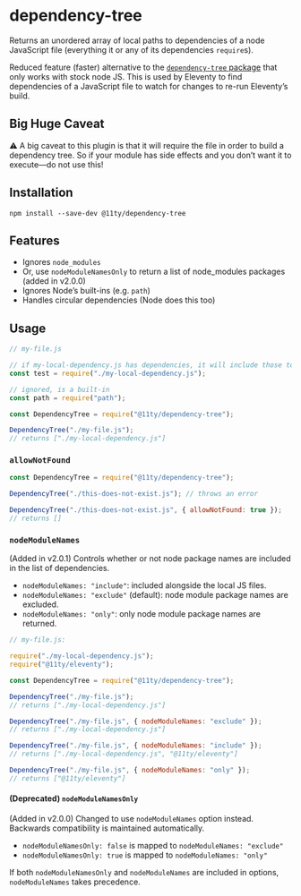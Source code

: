 # dependency-tree

Returns an unordered array of local paths to dependencies of a node JavaScript file (everything it or any of its dependencies `require`s).

Reduced feature (faster) alternative to the [`dependency-tree` package](https://www.npmjs.com/package/dependency-tree) that only works with stock node JS. This is used by Eleventy to find dependencies of a JavaScript file to watch for changes to re-run Eleventy’s build.

## Big Huge Caveat

⚠ A big caveat to this plugin is that it will require the file in order to build a dependency tree. So if your module has side effects and you don’t want it to execute—do not use this!

## Installation

```
npm install --save-dev @11ty/dependency-tree
```

## Features

* Ignores `node_modules`
* Or, use `nodeModuleNamesOnly` to return a list of node_modules packages (added in v2.0.0)
* Ignores Node’s built-ins (e.g. `path`)
* Handles circular dependencies (Node does this too)

## Usage

```js
// my-file.js

// if my-local-dependency.js has dependencies, it will include those too
const test = require("./my-local-dependency.js");

// ignored, is a built-in
const path = require("path");
```

```js
const DependencyTree = require("@11ty/dependency-tree");

DependencyTree("./my-file.js");
// returns ["./my-local-dependency.js"]
```

### `allowNotFound`

```js
const DependencyTree = require("@11ty/dependency-tree");

DependencyTree("./this-does-not-exist.js"); // throws an error

DependencyTree("./this-does-not-exist.js", { allowNotFound: true });
// returns []
```

### `nodeModuleNames`

(Added in v2.0.1) Controls whether or not node package names are included in the list of dependencies.

* `nodeModuleNames: "include"`: included alongside the local JS files.
* `nodeModuleNames: "exclude"` (default): node module package names are excluded.
* `nodeModuleNames: "only"`: only node module package names are returned.

```js
// my-file.js:

require("./my-local-dependency.js");
require("@11ty/eleventy");
```

```js
const DependencyTree = require("@11ty/dependency-tree");

DependencyTree("./my-file.js");
// returns ["./my-local-dependency.js"]

DependencyTree("./my-file.js", { nodeModuleNames: "exclude" });
// returns ["./my-local-dependency.js"]

DependencyTree("./my-file.js", { nodeModuleNames: "include" });
// returns ["./my-local-dependency.js", "@11ty/eleventy"]

DependencyTree("./my-file.js", { nodeModuleNames: "only" });
// returns ["@11ty/eleventy"]
```

#### (Deprecated) `nodeModuleNamesOnly`

(Added in v2.0.0) Changed to use `nodeModuleNames` option instead. Backwards compatibility is maintained automatically.

* `nodeModuleNamesOnly: false` is mapped to `nodeModuleNames: "exclude"`
* `nodeModuleNamesOnly: true` is mapped to `nodeModuleNames: "only"`

If both `nodeModuleNamesOnly` and `nodeModuleNames` are included in options, `nodeModuleNames` takes precedence.